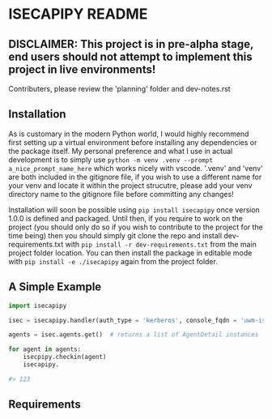 # ISECAPIPY README

## DISCLAIMER: This project is in pre-alpha stage, end users should not attempt to implement this project in live environments!

Contributers, please review the 'planning' folder and dev-notes.rst

## Installation

As is customary in the modern Python world, I would highly recommend first setting up a virtual environment before installing any dependencies or the package itself. My personal preference and what I use in actual development is to simply use `python -m venv .venv --prompt a_nice_prompt_name_here` which works nicely with vscode. '.venv' and 'venv' are both included in the gitignore file, if you wish to use a different name for your venv and locate it within the project strucutre, please add your venv directory name to the gitignore file before committing any changes!

Installation will soon be possible using `pip install isecapipy` once version 1.0.0 is defined and packaged. Until then, if you require to work on the project (you should only do so if you wish to contribute to the project for the time being) then you should simply git clone the repo and install dev-requirements.txt with `pip install -r dev-requirements.txt` from the main project folder location. You can then install the package in editable mode with `pip install -e ./isecapipy` again from the project folder.


## A Simple Example

```py
import isecapipy

isec = isecapipy.handler(auth_type = 'kerberos', console_fqdn = 'uwm-isec-01.uwm.local')

agents = isec.agents.get()  # returns a list of AgentDetail instances

for agent in agents:
    isecpipy.checkin(agent)
    isecapipy.

#> 123
```

## Requirements

